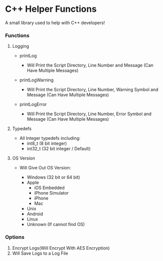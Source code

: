 # C++ Helper Functions
A small library used to help with C++ developers!


### Functions
1. Logging
    - printLog
        - Will Print the Script Directory, Line Number and Message (Can Have Multiple Messages)

    - printLogWarning
        - Will Print the Script Directory, Line Number, Warning Symbol and Message (Can Have Multiple Messages)

    - printLogError
        - Will Print the Script Directory, Line Number, Error Symbol and Message (Can Have Multiple Messages)


2. Typedefs
    - All Integer typedefs including:
        - int8_t (8 bit integer)
        - int32_t (32 bit integer / Default)

3. OS Version
    - Will Give Out OS Version:

        - Windows (32 bit or 64 bit)
        - Apple
            - iOS Embedded
            - iPhone Simulator
            - iPhone
            - Mac
        - Unix
        - Android
        - Linux
        - Unknown (If cannot find OS)


### Options
1. Encrypt Logs(Will Encrypt With AES Encryption)
2. Will Save Logs to a Log File